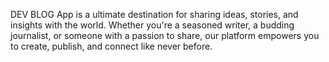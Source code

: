 

DEV BLOG  App is a ultimate destination for sharing ideas, stories, and insights with the world. Whether you're a seasoned writer, a budding journalist, or someone with a passion to share, our platform empowers you to create, publish, and connect like never before.

